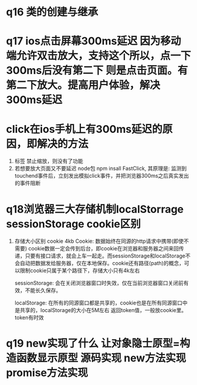 # q16 类的创建与继承

# q17 ios点击屏幕300ms延迟 因为移动端允许双击放大，支持这个所以，点一下300ms后没有第二下 则是点击页面。有第二下放大。提高用户体验，解决300ms延迟
# click在ios手机上有300ms延迟的原因，即解决的方法
1. <meta>标签 <meta name="viewport" content="width=device-width, initial-scale=no"> 禁止缩放，则没有了功能
2. 若想要放大页面又不要延迟 node包 npm insall FastClick, 其原理是: 监测到touchend事件后，立刻发出模拟click事件，并把浏览器300ms之后真实发出的事件阻断

# q18浏览器三大存储机制localStorrage sessionStorage cookie区别
1. 存储大小区别 cookie 4kb
    Cookie: 数据始终在同源的http请求中携带(即使不需要)  cookie数据一定会传到后台，即cookie在浏览器和服务器之间来回传递，只要有接口请求，就会上车一起走。而sessionStorage和localStorage不会自动把数据发给服务器，仅在本地保存。cookie还有路径(path)的概念，可以限制cookie只属于某个路径下，存储大小只有4k左右

    sessionStorage: 会在关闭浏览器窗口时失效，仅在当前浏览器窗口关闭前有效，不能长久保存。

    localStorage: 在所有的同源窗口都是共享的，cookie也是在所有同源窗口中是共享的，localStorage的大小在5M左右  返回token值，一般放cookie里。token有时效

# q19 new实现了什么 让对象隐士原型=构造函数显示原型  源码实现 new方法实现 promise方法实现


